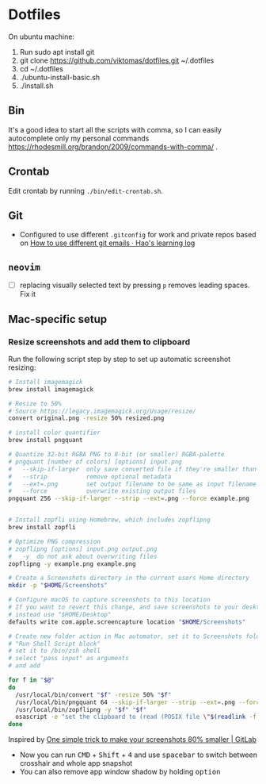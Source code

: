 # Dotfiles

On ubuntu machine:

1. Run sudo apt install git
1. git clone https://github.com/viktomas/dotfiles.git ~/.dotfiles
1. cd ~/.dotfiles
1. ./ubuntu-install-basic.sh
1. ./install.sh

## Bin

It's a good idea to start all the scripts with comma, so I can easily autocomplete only my personal commands https://rhodesmill.org/brandon/2009/commands-with-comma/ .

## Crontab

Edit crontab by running `./bin/edit-crontab.sh`.

## Git

- Configured to use different `.gitconfig` for work and private repos based on [How to use different git emails · Hao's learning log](https://blog.hao.dev/how-to-use-different-git-emails-for-personal-and-work-repositories-on-the-same-machine)

## `neovim`

- [ ] replacing visually selected text by pressing `p` removes leading spaces. Fix it

## Mac-specific setup

### Resize screenshots and add them to clipboard

Run the following script step by step to set up automatic screenshot resizing:

```sh
# Install imagemagick
brew install imagemagick

# Resize to 50%
# Source https://legacy.imagemagick.org/Usage/resize/
convert original.png -resize 50% resized.png

# install color quantifier
brew install pngquant

# Quantize 32-bit RGBA PNG to 8-bit (or smaller) RGBA-palette
# pngquant [number of colors] [options] input.png
#   --skip-if-larger  only save converted file if they're smaller than original
#   --strip           remove optional metadata
#   --ext=.png        set output filename to be same as input filename
#   --force           overwrite existing output files
pngquant 256 --skip-if-larger --strip --ext=.png --force example.png


# Install zopfli using Homebrew, which includes zopflipng
brew install zopfli

# Optimize PNG compression
# zopflipng [options] input.png output.png
#   -y  do not ask about overwriting files
zopflipng -y example.png example.png

# Create a Screenshots directory in the current users Home directory
mkdir -p "$HOME/Screenshots"

# Configure macOS to capture screenshots to this location
# If you want to revert this change, and save screenshots to your desktop,
# instead use "$HOME/Desktop"
defaults write com.apple.screencapture location "$HOME/Screenshots"

# Create new folder action in Mac automator, set it to Screenshots folder and add
# "Run Shell Script block"
# set it to /bin/zsh shell
# select "pass input" as arguments
# and add

for f in "$@"
do
  /usr/local/bin/convert "$f" -resize 50% "$f"
  /usr/local/bin/pngquant 64 --skip-if-larger --strip --ext=.png --force "$f"
  /usr/local/bin/zopflipng -y "$f" "$f"
  osascript -e "set the clipboard to (read (POSIX file \"$(readlink -f "$f")\") as {«class PNGf»})"
done
```

Inspired by [One simple trick to make your screenshots 80% smaller | GitLab](https://about.gitlab.com/blog/2020/01/30/simple-trick-for-smaller-screenshots/)

- Now you can run <kbd>CMD</kbd> + <kbd>Shift</kbd> + <kbd>4</kbd> and use <kbd>spacebar</kbd> to switch between crosshair and whole app snapshot
- You can also remove app window shadow by holding <kbd>option</kbd>

